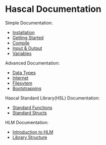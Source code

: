 # Hascal Documentation

Simple Documentation:
- [Installation](Installation.md)
- [Getting Started](GettingStarted.md)
- [Compile](Compile.md)
- [Input & Output](Input&output.md)
- [Variables](Variables.md)

Advanced Documentation:
- [Data Types](DataTypes.md)
- [Internet](Internet.md)
- [Filesytem](Filesytem.md)
- [Bootstrapping](Bootstrapping.md)

Hascal Standard Library(HSL) Documentation:
- [Standard Functions](stdfuncs.md)
- [Standard Structs](stdstructs.md)

HLM Documentation:
- [Introduction to HLM](HLM.md)
- [Library Structure](LibraryStructure.md)

